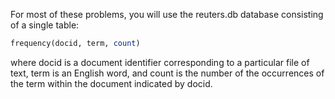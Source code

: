 For most of these problems, you will use the reuters.db database consisting of a single table:
```SQL
frequency(docid, term, count)
````
where docid is a document identifier corresponding to a particular file of text, term is an English word, and count is the number of the occurrences of the term within the document indicated by docid.
